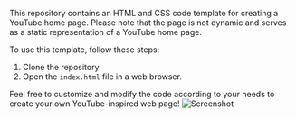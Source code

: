 This repository contains an HTML and CSS code template for creating a YouTube home page. Please note that the page is not dynamic and serves as a static representation of a YouTube home page.

To use this template, follow these steps:

1. Clone the repository
2. Open the `index.html` file in a web browser.

Feel free to customize and modify the code according to your needs to create your own YouTube-inspired web page!
![Screenshot ](https://github.com/KokilaGulati/Take_on_YouTubeClone/assets/90082447/50fb0b10-9f9c-46d3-99f5-dfda253ecefa)
